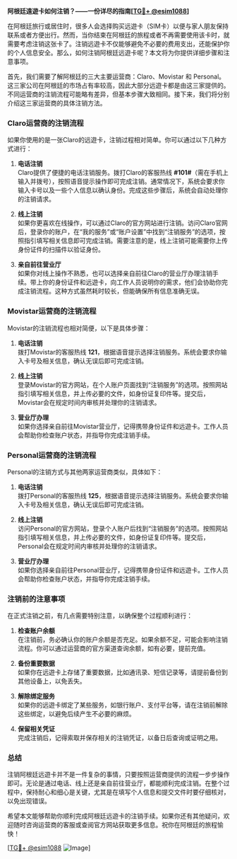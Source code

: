 **阿根廷遠遊卡如何注销？——一份详尽的指南[[TG💪+ @esim1088](https://t.me/s/esim1088)]**

在阿根廷旅行或居住时，很多人会选择购买远遊卡（SIM卡）以便与家人朋友保持联系或者方便出行。然而，当你结束在阿根廷的旅程或者不再需要使用该卡时，就需要考虑注销这张卡了。注销远遊卡不仅能够避免不必要的费用支出，还能保护你的个人信息安全。那么，如何注销阿根廷远遊卡呢？本文将为你提供详细步骤和注意事项。

首先，我们需要了解阿根廷的三大主要运营商：Claro、Movistar 和 Personal。这三家公司在阿根廷的市场占有率较高，因此大部分远遊卡都是由这三家提供的。不同运营商的注销流程可能略有差异，但基本步骤大致相同。接下来，我们将分别介绍这三家运营商的具体注销方法。

### Claro运营商的注销流程

如果你使用的是一张Claro的远遊卡，注销过程相对简单。你可以通过以下几种方式进行：

1. **电话注销**  
   Claro提供了便捷的电话注销服务。拨打Claro的客服热线 **#101#**（需在手机上输入并拨号），按照语音提示操作即可完成注销。通常情况下，系统会要求你输入卡号以及一些个人信息以确认身份。完成这些步骤后，系统会自动处理你的注销请求。

2. **线上注销**  
   如果你更喜欢在线操作，可以通过Claro的官方网站进行注销。访问Claro官网后，登录你的账户，在“我的服务”或“账户设置”中找到“注销服务”的选项，按照指引填写相关信息即可完成注销。需要注意的是，线上注销可能需要你上传身份证件的扫描件以验证身份。

3. **亲自前往营业厅**  
   如果你对线上操作不熟悉，也可以选择亲自前往Claro的营业厅办理注销手续。带上你的身份证件和远遊卡，向工作人员说明你的需求，他们会协助你完成注销流程。这种方式虽然耗时较长，但能确保所有信息准确无误。

### Movistar运营商的注销流程

Movistar的注销流程也相对简便，以下是具体步骤：

1. **电话注销**  
   拨打Movistar的客服热线 **121**，根据语音提示选择注销服务。系统会要求你输入卡号及相关信息，确认无误后即可完成注销。

2. **线上注销**  
   登录Movistar的官方网站，在个人账户页面找到“注销服务”的选项。按照网站指引填写相关信息，并上传必要的文件，如身份证复印件等。提交后，Movistar会在规定时间内审核并处理你的注销请求。

3. **营业厅办理**  
   如果你选择亲自前往Movistar营业厅，记得携带身份证件和远遊卡。工作人员会帮助你检查账户状态，并指导你完成注销手续。

### Personal运营商的注销流程

Personal的注销方式与其他两家运营商类似，具体如下：

1. **电话注销**  
   拨打Personal的客服热线 **125**，根据语音提示选择注销服务。系统会要求你输入卡号及相关信息，确认无误后即可完成注销。

2. **线上注销**  
   访问Personal的官方网站，登录个人账户后找到“注销服务”的选项。按照网站指引填写相关信息，并上传必要的文件，如身份证复印件等。提交后，Personal会在规定时间内审核并处理你的注销请求。

3. **营业厅办理**  
   如果你选择亲自前往Personal营业厅，记得携带身份证件和远遊卡。工作人员会帮助你检查账户状态，并指导你完成注销手续。

### 注销前的注意事项

在正式注销之前，有几点需要特别注意，以确保整个过程顺利进行：

1. **检查账户余额**  
   在注销前，务必确认你的账户余额是否充足。如果余额不足，可能会影响注销流程。你可以通过运营商的官方渠道查询余额，如有必要，提前充值。

2. **备份重要数据**  
   如果你在远遊卡上存储了重要数据，比如通讯录、短信记录等，请提前备份到其他设备上，以免丢失。

3. **解除绑定服务**  
   如果你的远遊卡绑定了某些服务，如银行账户、支付平台等，请在注销前解除这些绑定，以避免后续产生不必要的麻烦。

4. **保留相关凭证**  
   完成注销后，记得索取并保存相关的注销凭证，以备日后查询或证明之用。

### 总结

注销阿根廷远遊卡并不是一件复杂的事情，只要按照运营商提供的流程一步步操作即可。无论是通过电话、线上还是亲自前往营业厅，都能顺利完成注销。在整个过程中，保持耐心和细心是关键，尤其是在填写个人信息和提交文件时要仔细核对，以免出现错误。

希望本文能够帮助你顺利完成阿根廷远遊卡的注销手续。如果你还有其他疑问，欢迎随时咨询运营商的客服或查阅官方网站获取更多信息。祝你在阿根廷的旅程愉快！

[[TG💪+ @esim1088](https://t.me/s/esim1088) ![Image](https://i.postimg.cc/4NQfJmqS/Snipaste-2025-05-13-00-14-12.png)]